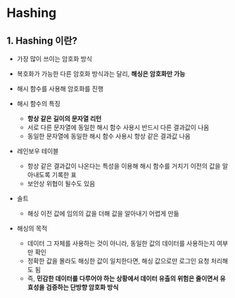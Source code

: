 # Hashing

## 1. Hashing 이란?

- 가장 많이 쓰이는 암호화 방식
- 복호화가 가능한 다른 암호화 방식과는 달리, **해싱은 암호화만 가능**
- 해시 함수를 사용해 암호화를 진행
  
- 해시 함수의 특징
  - **항상 같은 길이의 문자열 리턴**
  - 서로 다른 문자열에 동일한 해시 함수 사용시 반드시 다른 결과값이 나옴
  - 동일한 문자열에 동일한 해시 함수 사용시 항상 같은 결과값 나옴

- 레인보우 테이블
  - 항상 같은 결과값이 나온다는 특성을 이용해 해시 함수를 거치기 이전의 값을 알아내도록 기록한 표
  - 보안상 위협이 될수도 있음
- 솔트
  - 해싱 이전 값에 임의의 값을 더해 값을 알아내기 어렵게 만듦

- 해싱의 목적
  - 데이터 그 자체를 사용하는 것이 아니라, 동일한 값의 데이터를 사용하는지 여부만 확인
  - 정확한 값을 몰라도 해싱한 값이 일치한다면, 해싱 값으로만 로그인 요청 처리해도 됨
  - 즉, **민감한 데이터를 다루어야 하는 상황에서 데이터 유출의 위험은 줄이면서 유효성을 검증하는 단방향 암호화 방식**
